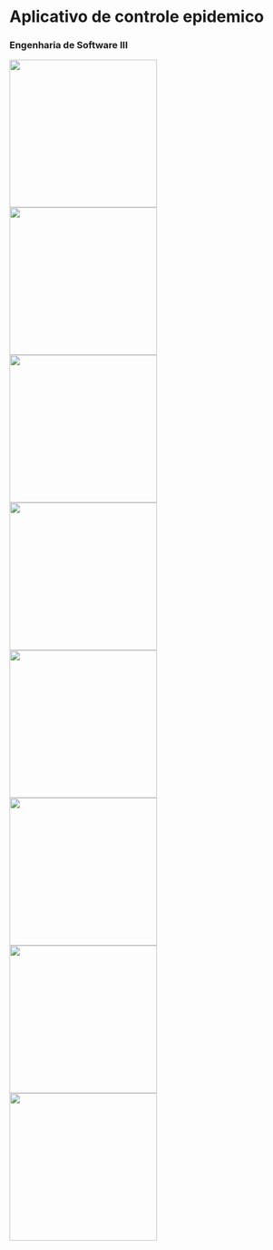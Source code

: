 # Aplicativo de controle epidemico

### Engenharia de Software III

<div style="display:">
<img src="https://github.com/gabrielferreir/epidemic-control-app/blob/master/screenshot/1.jpeg" width="260" />
<img src="https://github.com/gabrielferreir/epidemic-control-app/blob/master/screenshot/2.jpeg" width="260" />
<img src="https://github.com/gabrielferreir/epidemic-control-app/blob/master/screenshot/3.jpeg" width="260" />
<img src="https://github.com/gabrielferreir/epidemic-control-app/blob/master/screenshot/4.jpeg" width="260" />
<img src="https://github.com/gabrielferreir/epidemic-control-app/blob/master/screenshot/5.jpeg" width="260" />
<img src="https://github.com/gabrielferreir/epidemic-control-app/blob/master/screenshot/6.jpeg" width="260" />
<img src="https://github.com/gabrielferreir/epidemic-control-app/blob/master/screenshot/7.jpeg" width="260" />
<img src="https://github.com/gabrielferreir/epidemic-control-app/blob/master/screenshot/8.jpeg" width="260" />
</div>
